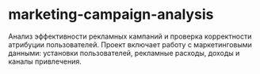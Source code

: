 # marketing-campaign-analysis
Анализ эффективности рекламных кампаний и проверка корректности атрибуции пользователей.   Проект включает работу с маркетинговыми данными: установки пользователей, рекламные расходы, доходы и каналы привлечения.
